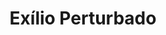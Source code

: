 ---
ref: sol-010-0001
title: ["Exílio Perturbado"]
author_name: ["unknown author"]
publisher: ["Bertrand"]
year: "y1962"
origin: ["Portugal"]
formats: ["book-cover"]
disciplines: ["graphic-design"]
tags:
layout: artifact
status: ["scan"]
published: false
int_published: false
image_count:
date_added: 2023-06-16
batch:
---